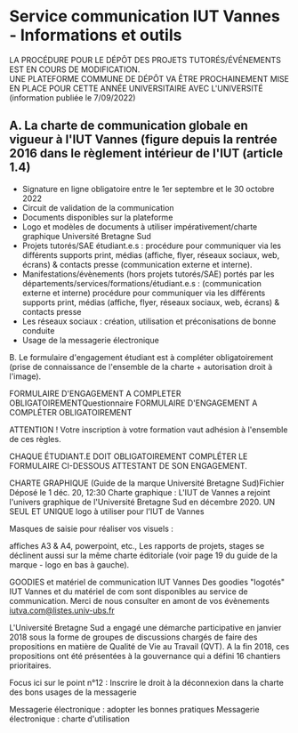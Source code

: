 # Service communication IUT Vannes - Informations et outils
LA PROCÉDURE POUR LE DÉPÔT DES PROJETS TUTORÉS/ÉVÉNEMENTS EST EN COURS DE MODIFICATION.  
UNE PLATEFORME COMMUNE DE DÉPÔT VA ÊTRE PROCHAINEMENT MISE EN PLACE POUR CETTE ANNÉE UNIVERSITAIRE AVEC L'UNIVERSITÉ (information publiée le 7/09/2022)

## A. La charte de communication globale en vigueur à l'IUT Vannes (figure depuis la rentrée 2016 dans le règlement intérieur de l'IUT (article 1.4)
 
+ Signature en ligne obligatoire entre le 1er septembre et le 30 octobre 2022
+ Circuit de validation de la communication
+ Documents disponibles sur la plateforme
+ Logo et modèles de documents à utiliser impérativement/charte graphique Université Bretagne Sud
+ Projets tutorés/SAE étudiant.e.s : procédure pour communiquer via les différents supports print, médias (affiche, flyer, réseaux sociaux, web, écrans) & contacts presse (communication externe et interne).
+ Manifestations/évènements (hors projets tutorés/SAE) portés par les départements/services/formations/étudiant.e.s : (communication externe et interne) procédure pour communiquer via les différents supports print, médias (affiche, flyer, réseaux sociaux, web, écrans) & contacts presse  
+ Les réseaux sociaux : création, utilisation et préconisations de bonne conduite
+ Usage de la messagerie électronique

B. Le formulaire d'engagement étudiant est à compléter obligatoirement (prise de connaissance de l'ensemble de la charte + autorisation droit à l'image).

FORMULAIRE D'ENGAGEMENT A COMPLETER OBLIGATOIREMENTQuestionnaire
FORMULAIRE D'ENGAGEMENT A COMPLÉTER OBLIGATOIREMENT

ATTENTION ! Votre inscription à votre formation vaut adhésion à l'ensemble de ces règles.

CHAQUE ÉTUDIANT.E DOIT OBLIGATOIREMENT COMPLÉTER LE FORMULAIRE CI-DESSOUS ATTESTANT DE SON ENGAGEMENT.

CHARTE GRAPHIQUE (Guide de la marque Université Bretagne Sud)Fichier Déposé le 1 déc. 20, 12:30
Charte graphique :
L'IUT de Vannes a rejoint l'univers graphique de l'Université Bretagne Sud en décembre 2020. UN SEUL ET UNIQUE logo à utiliser pour l'IUT de Vannes

Masques de saisie pour réaliser vos visuels :

affiches A3 & A4, powerpoint, etc.,
Les rapports de projets, stages se déclinent aussi sur la même charte éditoriale (voir page 19 du guide de la marque - logo en bas à gauche).


GOODIES et matériel de communication IUT Vannes
Des goodies "logotés" IUT Vannes et du matériel de com sont disponibles au service de communication. Merci de nous consulter en amont de vos évènements iutva.com@listes.univ-ubs.fr

L'Université Bretagne Sud a engagé une démarche participative en janvier 2018 sous la forme de groupes de discussions chargés de faire des propositions en matière de Qualité de Vie au Travail (QVT). A la fin 2018, ces propositions ont été présentées à la gouvernance qui a défini 16 chantiers prioritaires.

Focus ici sur le point n°12 : Inscrire le droit à la déconnexion dans la charte des bons usages de la messagerie

Messagerie électronique : adopter les bonnes pratiques
Messagerie électronique : charte d'utilisation
